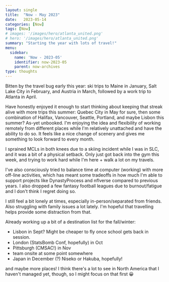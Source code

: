 ```yaml
---
layout: single
title:  "Now - May 2023"
date:   2023-05-14
categories: [Now]
tags: [Now]
# images: '/images/hero/atlanta_united.png'
# hero: '/images/hero/atlanta_united.png'
summary: "Starting the year with lots of travel!"
menu:
  sidebar:
    name: 'Now - 2023-05'
    identifier: now-2023-05
    parent: now-archives
type: thoughts
---
```


Bitten by the travel bug early this year: ski trips to Maine in January, Salt Lake 
City in February, and Austria in March, followed by a work trip to Atlanta in April.

Have honestly enjoyed it enough to start thinking about keeping that streak alive
with more trips this summer: Quebec City in May for sure, then some combination 
of Halifax, Vancouver, Seattle, Portland, and maybe Lisbon this summer? As-yet
unbooked. I'm enjoying the idea and flexibility of working remotely from different
places while I'm relatively unattached and have the ability to do so. It feels
like a nice change of scenery and gives me something to look forward to every month.

I sprained MCLs in both knees due to a skiing incident while I was in SLC, and it 
was a bit of a physical setback. Only just got back into the gym this week, and 
trying to work hard while I'm here + walk a lot on my travels. 

I've also consciously tried to balance time at computer (working) with more off-line
activities, which has meant some tradeoffs in how much I'm able to support projects
like DynastyProcess and nflverse compared to previous years. I also dropped a few
fantasy football leagues due to burnout/fatigue and I don't think I regret doing so.

I still feel a bit lonely at times, especially in-person/separated from friends. 
Also struggling with family issues a lot lately. I'm hopeful that travelling 
helps provide some distraction from that. 

Already working up a bit of a destination list for the fall/winter: 
- Lisbon in Sept? Might be cheaper to fly once school gets back in session. 
- London (StatsBomb Conf, hopefully) in Oct
- Pittsburgh (CMSAC!) in Nov
- team onsite at some point somewhere
- Japan in December (?) Niseko or Hakuba, hopefully!

and maybe more places! I think there's a lot to see in North America that I haven't
managed yet, though, so I might focus on that first 😀

